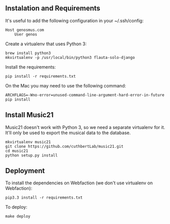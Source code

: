 ## Instalation and Requirements

It's useful to add the following configuration in your ~/.ssh/config:

	Host genosmus.com
  		User genos

Create a virtualenv that uses Python 3:

	brew install python3
	mkvirtualenv -p /usr/local/bin/python3 flauta-solo-django

Install the requirements:

	pip install -r requirements.txt


On the Mac you may need to use the following command:

	ARCHFLAGS=-Wno-error=unused-command-line-argument-hard-error-in-future pip install


## Install Music21

Music21 doesn't work with Python 3, so we need a separate virtualenv for it.
It'll only be used to export the musical data to the database.

    mkvirtualenv music21
    git clone https://github.com/cuthbertLab/music21.git
    cd music21
    python setup.py install


## Deployment

To install the dependencies on Webfaction (we don't use virtualenv on Webfaction):

    pip3.3 install -r requirements.txt

To deploy:

	make deploy
